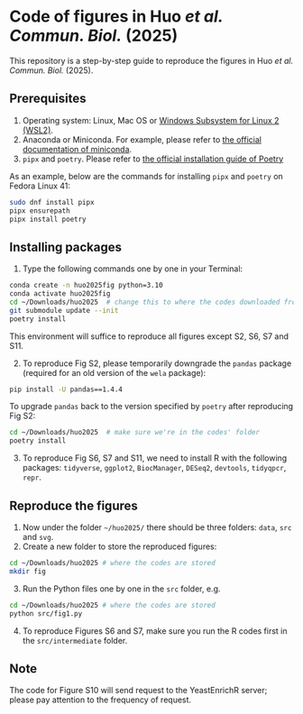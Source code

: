 # Code of figures in Huo _et al._ _Commun. Biol._ (2025)
This repository is a step-by-step guide to reproduce the figures in Huo _et al._ _Commun. Biol._ (2025).

## Prerequisites
1. Operating system: Linux, Mac OS or [Windows Subsystem for Linux 2 (WSL2)](https://learn.microsoft.com/en-us/windows/wsl/install).
2. Anaconda or Miniconda. For example, please refer to [the official documentation of miniconda](https://docs.anaconda.com/miniconda/install/).
3. `pipx` and `poetry`. Please refer to [the official installation guide of Poetry](https://python-poetry.org/docs/#installation)

As an example, below are the commands for installing `pipx` and `poetry` on Fedora Linux 41:
```sh
sudo dnf install pipx
pipx ensurepath
pipx install poetry
```

## Installing packages
1. Type the following commands one by one in your Terminal:
```sh
conda create -n huo2025fig python=3.10
conda activate huo2025fig
cd ~/Downloads/huo2025  # change this to where the codes downloaded from Zenodo are stored
git submodule update --init
poetry install
```
This environment will suffice to reproduce all figures except S2, S6, S7 and S11.

2. To reproduce Fig S2, please temporarily downgrade the `pandas` package (required for an old version of the `wela` package):
```sh
pip install -U pandas==1.4.4
```
To upgrade `pandas` back to the version specified by `poetry` after reproducing Fig S2:
```sh
cd ~/Downloads/huo2025  # make sure we're in the codes' folder
poetry install
```

3. To reproduce Fig S6, S7 and S11, we need to install R with the following packages: `tidyverse`, `ggplot2`, `BiocManager`, `DESeq2`, `devtools`, `tidyqpcr`, `repr`. 

## Reproduce the figures
1. Now under the folder `~/huo2025/` there should be three folders: `data`, `src` and `svg`.
2. Create a new folder to store the reproduced figures:
``` sh
cd ~/Downloads/huo2025 # where the codes are stored
mkdir fig
```
3. Run the Python files one by one in the `src` folder, e.g.
```sh
cd ~/Downloads/huo2025 # where the codes are stored
python src/fig1.py
```
4. To reproduce Figures S6 and S7, make sure you run the R codes first in the `src/intermediate` folder.

## Note
The code for Figure S10 will send request to the YeastEnrichR server; please pay attention to the frequency of request. 
